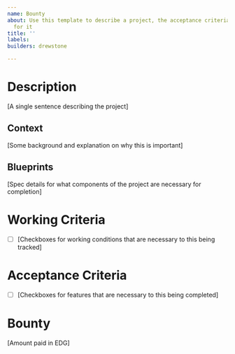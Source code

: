 ```yaml
---
name: Bounty
about: Use this template to describe a project, the acceptance criteria and a bounty
  for it
title: ''
labels: 
builders: drewstone

---
```


# Description
[A single sentence describing the project]

## Context
[Some background and explanation on why this is important]

## Blueprints
[Spec details for what components of the project are necessary for completion]

# Working Criteria
* [ ] [Checkboxes for working conditions that are necessary to this being tracked]

# Acceptance Criteria
* [ ] [Checkboxes for features that are necessary to this being completed]

# Bounty
[Amount paid in EDG]
